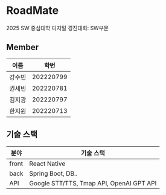 # RoadMate
2025 SW 중심대학 디지털 경진대회: SW부문

## Member
| 이름 | 학번 |
| --- | --- |
| 강수빈 | 202220799 |
| 권세빈 | 202220781 |
| 김지광 | 202220797 |
| 한지원 | 202220713 |

## 기술 스택
| 분야 | 기술 스택 |
| --- | --- |
| front | React Native |
| back | Spring Boot, DB.. |
| API | Google STT/TTS, Tmap API, OpenAI GPT API |
